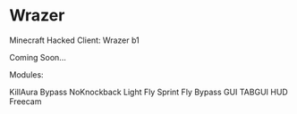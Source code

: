 # Wrazer
Minecraft Hacked Client: Wrazer b1

Coming Soon...

Modules:

KillAura Bypass
NoKnockback
Light
Fly
Sprint
Fly Bypass
GUI
TABGUI
HUD
Freecam

